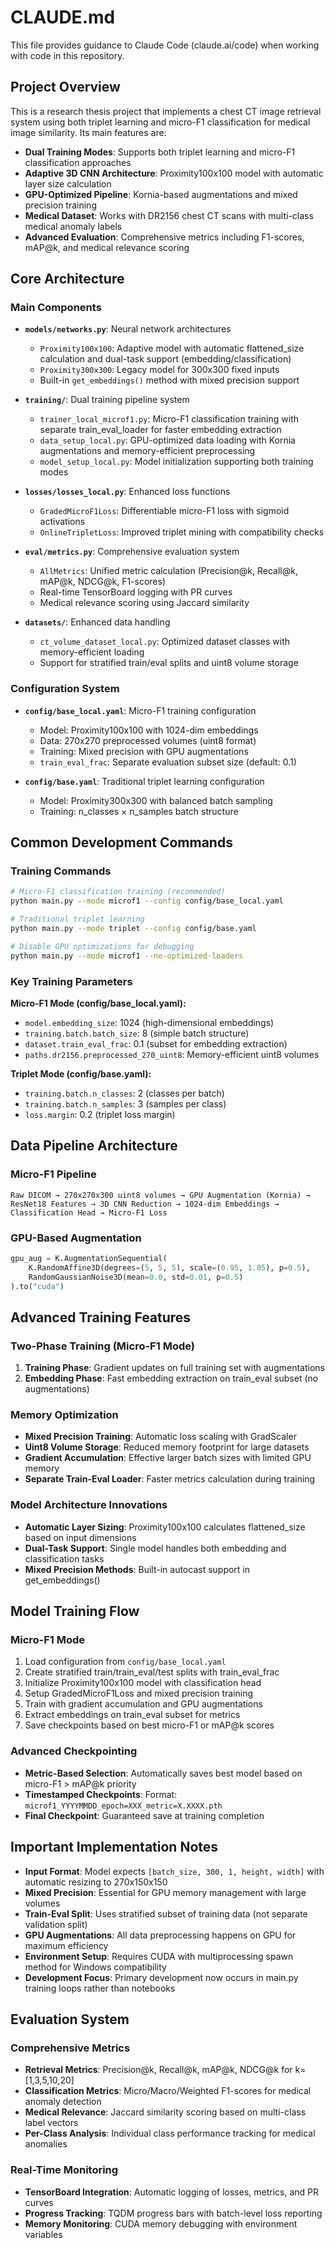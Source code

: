 # CLAUDE.md

This file provides guidance to Claude Code (claude.ai/code) when working with code in this repository.

## Project Overview

This is a research thesis project that implements a chest CT image retrieval system using both triplet learning and micro-F1 classification for medical image similarity. Its main features are:

- **Dual Training Modes**: Supports both triplet learning and micro-F1 classification approaches
- **Adaptive 3D CNN Architecture**: Proximity100x100 model with automatic layer size calculation
- **GPU-Optimized Pipeline**: Kornia-based augmentations and mixed precision training
- **Medical Dataset**: Works with DR2156 chest CT scans with multi-class medical anomaly labels
- **Advanced Evaluation**: Comprehensive metrics including F1-scores, mAP@k, and medical relevance scoring

## Core Architecture

### Main Components

- **`models/networks.py`**: Neural network architectures
  - `Proximity100x100`: Adaptive model with automatic flattened_size calculation and dual-task support (embedding/classification)
  - `Proximity300x300`: Legacy model for 300x300 fixed inputs
  - Built-in `get_embeddings()` method with mixed precision support

- **`training/`**: Dual training pipeline system
  - `trainer_local_microf1.py`: Micro-F1 classification training with separate train_eval_loader for faster embedding extraction
  - `data_setup_local.py`: GPU-optimized data loading with Kornia augmentations and memory-efficient preprocessing
  - `model_setup_local.py`: Model initialization supporting both training modes

- **`losses/losses_local.py`**: Enhanced loss functions
  - `GradedMicroF1Loss`: Differentiable micro-F1 loss with sigmoid activations
  - `OnlineTripletLoss`: Improved triplet mining with compatibility checks

- **`eval/metrics.py`**: Comprehensive evaluation system
  - `AllMetrics`: Unified metric calculation (Precision@k, Recall@k, mAP@k, NDCG@k, F1-scores)
  - Real-time TensorBoard logging with PR curves
  - Medical relevance scoring using Jaccard similarity

- **`datasets/`**: Enhanced data handling
  - `ct_volume_dataset_local.py`: Optimized dataset classes with memory-efficient loading
  - Support for stratified train/eval splits and uint8 volume storage

### Configuration System

- **`config/base_local.yaml`**: Micro-F1 training configuration
  - Model: Proximity100x100 with 1024-dim embeddings
  - Data: 270x270 preprocessed volumes (uint8 format)
  - Training: Mixed precision with GPU augmentations
  - `train_eval_frac`: Separate evaluation subset size (default: 0.1)

- **`config/base.yaml`**: Traditional triplet learning configuration
  - Model: Proximity300x300 with balanced batch sampling
  - Training: n_classes × n_samples batch structure

## Common Development Commands

### Training Commands

```bash
# Micro-F1 classification training (recommended)
python main.py --mode microf1 --config config/base_local.yaml

# Traditional triplet learning
python main.py --mode triplet --config config/base.yaml

# Disable GPU optimizations for debugging
python main.py --mode microf1 --no-optimized-loaders
```

### Key Training Parameters

**Micro-F1 Mode (config/base_local.yaml):**
- `model.embedding_size`: 1024 (high-dimensional embeddings)
- `training.batch.batch_size`: 8 (simple batch structure)
- `dataset.train_eval_frac`: 0.1 (subset for embedding extraction)
- `paths.dr2156.preprocessed_270_uint8`: Memory-efficient uint8 volumes

**Triplet Mode (config/base.yaml):**
- `training.batch.n_classes`: 2 (classes per batch)
- `training.batch.n_samples`: 3 (samples per class)
- `loss.margin`: 0.2 (triplet loss margin)

## Data Pipeline Architecture

### Micro-F1 Pipeline
```
Raw DICOM → 270x270x300 uint8 volumes → GPU Augmentation (Kornia) → 
ResNet18 Features → 3D CNN Reduction → 1024-dim Embeddings → 
Classification Head → Micro-F1 Loss
```

### GPU-Based Augmentation
```python
gpu_aug = K.AugmentationSequential(
    K.RandomAffine3D(degrees=(5, 5, 5), scale=(0.95, 1.05), p=0.5),
    RandomGaussianNoise3D(mean=0.0, std=0.01, p=0.5)
).to("cuda")
```

## Advanced Training Features

### Two-Phase Training (Micro-F1 Mode)
1. **Training Phase**: Gradient updates on full training set with augmentations
2. **Embedding Phase**: Fast embedding extraction on train_eval subset (no augmentations)

### Memory Optimization
- **Mixed Precision Training**: Automatic loss scaling with GradScaler
- **Uint8 Volume Storage**: Reduced memory footprint for large datasets  
- **Gradient Accumulation**: Effective larger batch sizes with limited GPU memory
- **Separate Train-Eval Loader**: Faster metrics calculation during training

### Model Architecture Innovations
- **Automatic Layer Sizing**: Proximity100x100 calculates flattened_size based on input dimensions
- **Dual-Task Support**: Single model handles both embedding and classification tasks
- **Mixed Precision Methods**: Built-in autocast support in get_embeddings()

## Model Training Flow

### Micro-F1 Mode
1. Load configuration from `config/base_local.yaml`
2. Create stratified train/train_eval/test splits with train_eval_frac
3. Initialize Proximity100x100 model with classification head
4. Setup GradedMicroF1Loss and mixed precision training
5. Train with gradient accumulation and GPU augmentations
6. Extract embeddings on train_eval subset for metrics
7. Save checkpoints based on best micro-F1 or mAP@k scores

### Advanced Checkpointing
- **Metric-Based Selection**: Automatically saves best model based on micro-F1 > mAP@k priority
- **Timestamped Checkpoints**: Format: `microf1_YYYYMMDD_epoch=XXX_metric=X.XXXX.pth`
- **Final Checkpoint**: Guaranteed save at training completion

## Important Implementation Notes

- **Input Format**: Model expects `[batch_size, 300, 1, height, width]` with automatic resizing to 270x150x150
- **Mixed Precision**: Essential for GPU memory management with large volumes
- **Train-Eval Split**: Uses stratified subset of training data (not separate validation split)
- **GPU Augmentations**: All data preprocessing happens on GPU for maximum efficiency
- **Environment Setup**: Requires CUDA with multiprocessing spawn method for Windows compatibility
- **Development Focus**: Primary development now occurs in main.py training loops rather than notebooks

## Evaluation System

### Comprehensive Metrics
- **Retrieval Metrics**: Precision@k, Recall@k, mAP@k, NDCG@k for k=[1,3,5,10,20]
- **Classification Metrics**: Micro/Macro/Weighted F1-scores for medical anomaly detection
- **Medical Relevance**: Jaccard similarity scoring based on multi-class label vectors
- **Per-Class Analysis**: Individual class performance tracking for medical anomalies

### Real-Time Monitoring
- **TensorBoard Integration**: Automatic logging of losses, metrics, and PR curves
- **Progress Tracking**: TQDM progress bars with batch-level loss reporting
- **Memory Monitoring**: CUDA memory debugging with environment variables